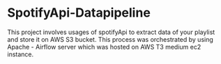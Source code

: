 # SpotifyApi-Datapipeline
This project involves usages of spotifyApi to extract data of your playlist and store it on AWS S3 bucket. This process was orchestrated by using Apache - Airflow server which was hosted on AWS T3 medium ec2 instance. 
